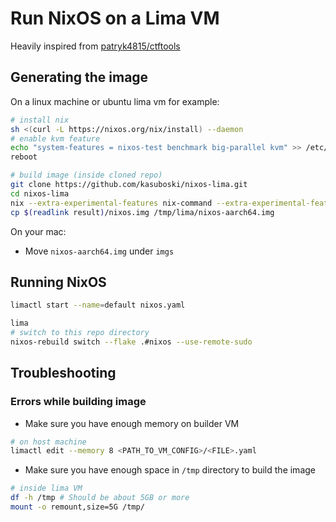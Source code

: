 # Run NixOS on a Lima VM
Heavily inspired from [patryk4815/ctftools](https://github.com/patryk4815/ctftools/tree/master/lima-vm)

## Generating the image
On a linux machine or ubuntu lima vm for example:

```bash
# install nix
sh <(curl -L https://nixos.org/nix/install) --daemon
# enable kvm feature
echo "system-features = nixos-test benchmark big-parallel kvm" >> /etc/nix/nix.conf
reboot

# build image (inside cloned repo)
git clone https://github.com/kasuboski/nixos-lima.git
cd nixos-lima
nix --extra-experimental-features nix-command --extra-experimental-features flakes build .#packages.aarch64-linux.img
cp $(readlink result)/nixos.img /tmp/lima/nixos-aarch64.img
```

On your mac:
* Move `nixos-aarch64.img` under `imgs`

## Running NixOS
```bash
limactl start --name=default nixos.yaml

lima
# switch to this repo directory
nixos-rebuild switch --flake .#nixos --use-remote-sudo
```
## Troubleshooting

### Errors while building image

- Make sure you have enough memory on builder VM

```bash
# on host machine
limactl edit --memory 8 <PATH_TO_VM_CONFIG>/<FILE>.yaml
```

- Make sure you have enough space in `/tmp` directory to build the image

```bash
# inside lima VM
df -h /tmp # Should be about 5GB or more
mount -o remount,size=5G /tmp/
```
